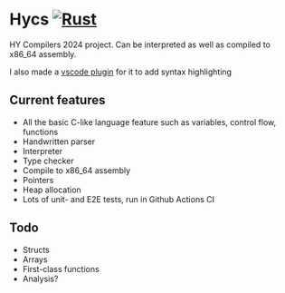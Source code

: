 # Hycs [![Rust](https://github.com/Veikkosuhonen/compiler/actions/workflows/ci.yml/badge.svg?branch=master)](https://github.com/Veikkosuhonen/compiler/actions/workflows/ci.yml)

HY Compilers 2024 project. Can be interpreted as well as compiled to x86_64 assembly.

I also made a [vscode plugin](https://github.com/Veikkosuhonen/hy-compilers-language-support) for it to add syntax highlighting 

## Current features

- All the basic C-like language feature such as variables, control flow, functions
- Handwritten parser
- Interpreter
- Type checker
- Compile to x86_64 assembly
- Pointers
- Heap allocation
- Lots of unit- and E2E tests, run in Github Actions CI

## Todo

- Structs
- Arrays
- First-class functions
- Analysis?
